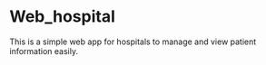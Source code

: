 # Web_hospital
This is a simple web app for hospitals to manage and view patient information easily.
